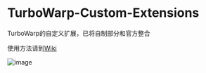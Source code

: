 # TurboWarp-Custom-Extensions
TurboWarp的自定义扩展，已将自制部分和官方整合

使用方法请到[Wiki](https://github.com/gyc123456-1/TurboWarp-Custom-Extensions/wiki)

![image](https://user-images.githubusercontent.com/69791212/173172049-a7ab2338-9236-407c-86bf-0962c089e866.png)
